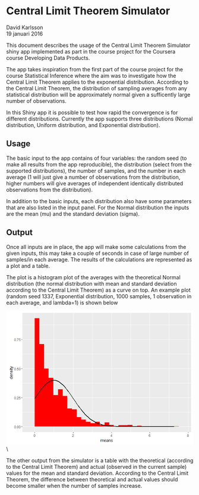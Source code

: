 # Central Limit Theorem Simulator
David Karlsson  
19 januari 2016  

This document describes the usage of the Central Limit Theorem Simulator shiny app implemented as part in the course project for the Coursera course Developing Data Products. 

The app takes inspiration from the first part of the course project for the course Statistical Inference where the aim was to investigate how the Central Limit Theorem applies to the exponential distribution. According to the Central Limit Theorem, the distribution of sampling averages from any statistical distribution will be approximately normal given a sufficently large number of observations. 

In this Shiny app it is possible to test how rapid the convergence is for different distributions. Currently the app supports three distributions (Nomal distribution, Uniform distribution, and Exponential distribution).


## Usage
The basic input to the app contains of four variables: the random seed (to make all results from the app reproducible), the distribution (select from the supported distributions), the number of samples, and the number in each average (1 will just give a number of observations from the distribution, higher numbers will give averages of independent identically distributed observations from the distribution).

In addition to the basic inputs, each distribution also have some parameters that are also listed in the input panel. For the Normal distribution the inputs are the mean (mu) and the standard deviation (sigma). 


## Output
Once all inputs are in place, the app will make some calculations from the given inputs, this may take a couple of seconds in case of large number of samples/in each average. The results of the calculations are represented as a plot and a table.

The plot is a histogram plot of the averages with the theoretical Normal distribution (the normal distribution with mean and standard deviation according to the Central Limit Theorem) as a curve on top. An example plot (random seed 1337, Exponential distribution, 1000 samples, 1 observation in each average, and lambda=1) is shown below

![](doc_files/figure-html/unnamed-chunk-1-1.png)\

The other output from the simulator is a table with the theoretical (according to the Central Limit Theorem) and actual (observed in the current sample) values for the mean and standard deviation. According to the Central Limit Theorem, the difference between theoretical and actual values should become smaller when the number of samples increase. 

